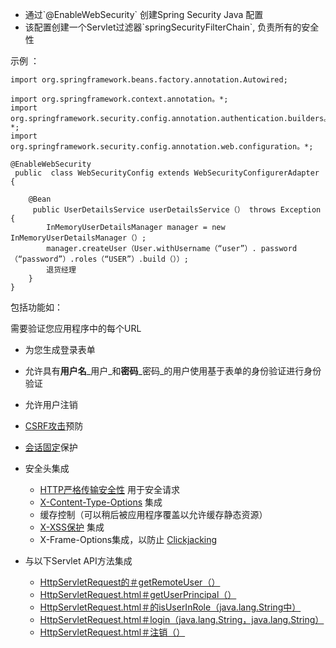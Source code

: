 * 通过\`@EnableWebSecurity\` 创建Spring Security Java 配置
* 该配置创建一个Servlet过滤器\`springSecurityFilterChain\`, 负责所有的安全性

示例 ：

```
import org.springframework.beans.factory.annotation.Autowired;

import org.springframework.context.annotation。*;
import org.springframework.security.config.annotation.authentication.builders。*;
import org.springframework.security.config.annotation.web.configuration。*;

@EnableWebSecurity
 public  class WebSecurityConfig extends WebSecurityConfigurerAdapter {

	@Bean
	 public UserDetailsS​​ervice userDetailsS​​ervice（） throws Exception {
		InMemoryUserDetailsManager manager = new InMemoryUserDetailsManager（）;
		manager.createUser（User.withUsername（“user”）. password（“password”）.roles（“USER”）.build（））;
		退货经理
	}
}
```

包括功能如：

需要验证您应用程序中的每个URL

* 为您生成登录表单
* 允许具有**用户名**_用户_和**密码**_密码_的用户使用基于表单的身份验证进行身份验证
* 允许用户注销
* [CSRF攻击](https://en.wikipedia.org/wiki/Cross-site_request_forgery)预防
* [会话固定](https://en.wikipedia.org/wiki/Session_fixation)保护
* 安全头集成

  * [HTTP严格传输安全性](https://en.wikipedia.org/wiki/HTTP_Strict_Transport_Security) 用于安全请求
  * [X-Content-Type-Options](https://msdn.microsoft.com/en-us/library/ie/gg622941%28v=vs.85%29.aspx)
    集成
  * 缓存控制（可以稍后被应用程序覆盖以允许缓存静态资源）
  * [X-XSS保护](https://msdn.microsoft.com/en-us/library/dd565647%28v=vs.85%29.aspx)
    集成
  * X-Frame-Options集成，以防止
    [Clickjacking](https://en.wikipedia.org/wiki/Clickjacking)

* 与以下Servlet API方法集成

  * [HttpServletRequest的＃getRemoteUser（）](https://docs.oracle.com/javaee/6/api/javax/servlet/http/HttpServletRequest.html#getRemoteUser%28%29)
  * [HttpServletRequest.html＃getUserPrincipal（）](https://docs.oracle.com/javaee/6/api/javax/servlet/http/HttpServletRequest.html#getUserPrincipal%28%29)
  * [HttpServletRequest.html＃的isUserInRole（java.lang.String中）](https://docs.oracle.com/javaee/6/api/javax/servlet/http/HttpServletRequest.html#isUserInRole%28java.lang.String%29)
  * [HttpServletRequest.html＃login（java.lang.String，java.lang.String）](https://docs.oracle.com/javaee/6/api/javax/servlet/http/HttpServletRequest.html#login%28java.lang.String,%20java.lang.String%29)
  * [HttpServletRequest.html＃注销（）](https://docs.oracle.com/javaee/6/api/javax/servlet/http/HttpServletRequest.html#logout%28%29)



